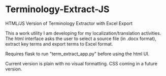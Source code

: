 # Terminology-Extract-JS
HTML/JS Version of Terminology Extractor with Excel Export

This a work utility I am developing for my localization/translation activities. The html interface asks the user to select a source file (in .docx format), extract key terms and export terms to Excel format.

Requires flask to run "term_extract_app.py" before using the html UI.

Current version is plain with no visual formatting. CSS coming in a future version.
